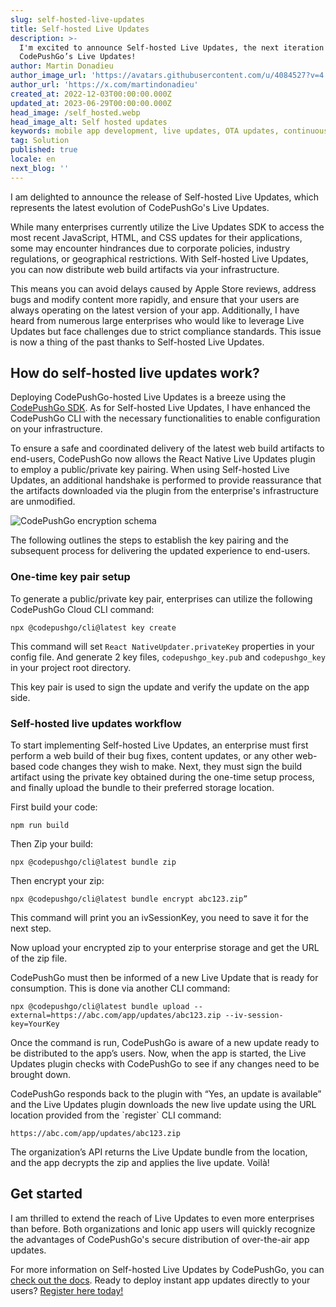 ```yaml
---
slug: self-hosted-live-updates
title: Self-hosted Live Updates
description: >-
  I'm excited to announce Self-hosted Live Updates, the next iteration of
  CodePushGo’s Live Updates!
author: Martin Donadieu
author_image_url: 'https://avatars.githubusercontent.com/u/4084527?v=4'
author_url: 'https://x.com/martindonadieu'
created_at: 2022-12-03T00:00:00.000Z
updated_at: 2023-06-29T00:00:00.000Z
head_image: /self_hosted.webp
head_image_alt: Self hosted updates
keywords: mobile app development, live updates, OTA updates, continuous integration, mobile app updates
tag: Solution
published: true
locale: en
next_blog: ''
---
```


I am delighted to announce the release of Self-hosted Live Updates, which represents the latest evolution of CodePushGo's Live Updates.

While many enterprises currently utilize the Live Updates SDK to access the most recent JavaScript, HTML, and CSS updates for their applications, some may encounter hindrances due to corporate policies, industry regulations, or geographical restrictions. With Self-hosted Live Updates, you can now distribute web build artifacts via your infrastructure.

This means you can avoid delays caused by Apple Store reviews, address bugs and modify content more rapidly, and ensure that your users are always operating on the latest version of your app. Additionally, I have heard from numerous large enterprises who would like to leverage Live Updates but face challenges due to strict compliance standards. This issue is now a thing of the past thanks to Self-hosted Live Updates.

## How do self-hosted live updates work?

Deploying CodePushGo-hosted Live Updates is a breeze using the [CodePushGo SDK](https://github.com/Cap-go/capacitor-updater/). As for Self-hosted Live Updates, I have enhanced the CodePushGo CLI with the necessary functionalities to enable configuration on your infrastructure.

To ensure a safe and coordinated delivery of the latest web build artifacts to end-users, CodePushGo now allows the React Native Live Updates plugin to employ a public/private key pairing. When using Self-hosted Live Updates, an additional handshake is performed to provide reassurance that the artifacts downloaded via the plugin from the enterprise's infrastructure are unmodified.

![CodePushGo encryption schema](/encryption_flow.webp)

The following outlines the steps to establish the key pairing and the subsequent process for delivering the updated experience to end-users.

### One-time key pair setup

To generate a public/private key pair, enterprises can utilize the following CodePushGo Cloud CLI command:

```shell
npx @codepushgo/cli@latest key create
```

This command will set `React NativeUpdater.privateKey` properties in your config file.
And generate 2 key files, `codepushgo_key.pub` and `codepushgo_key` in your project root directory.

This key pair is used to sign the update and verify the update on the app side.

### Self-hosted live updates workflow

To start implementing Self-hosted Live Updates, an enterprise must first perform a web build of their bug fixes, content updates, or any other web-based code changes they wish to make. Next, they must sign the build artifact using the private key obtained during the one-time setup process, and finally upload the bundle to their preferred storage location.

First build your code:
```shell
npm run build
```

Then Zip your build:
```shell
npx @codepushgo/cli@latest bundle zip
```

Then encrypt your zip:

```shell
npx @codepushgo/cli@latest bundle encrypt abc123.zip”
```

This command will print you an ivSessionKey, you need to save it for the next step.

Now upload your encrypted zip to your enterprise storage and get the URL of the zip file.

CodePushGo must then be informed of a new Live Update that is ready for consumption. This is done via another CLI command:

```shell
npx @codepushgo/cli@latest bundle upload --external=https://abc.com/app/updates/abc123.zip --iv-session-key=YourKey
```

Once the command is run, CodePushGo is aware of a new update ready to be distributed to the app’s users. Now, when the app is started, the Live Updates plugin checks with CodePushGo to see if any changes need to be brought down.

CodePushGo responds back to the plugin with “Yes, an update is available” and the Live Updates plugin downloads the new live update using the URL location provided from the \`register\` CLI command:

```shell
https://abc.com/app/updates/abc123.zip
```

The organization’s API returns the Live Update bundle from the location, and the app decrypts the zip and applies the live update. Voilà!

## Get started

I am thrilled to extend the reach of Live Updates to even more enterprises than before. Both organizations and Ionic app users will quickly recognize the advantages of CodePushGo's secure distribution of over-the-air app updates.

For more information on Self-hosted Live Updates by CodePushGo, you can [check out the docs](/docs/cli/commands/#upload-version). Ready to deploy instant app updates directly to your users? [Register here today!](/register/)
